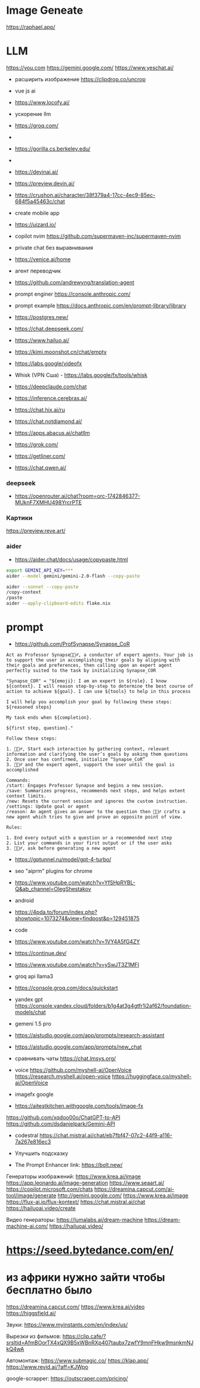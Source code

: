 # Image Geneate
https://raphael.app/

# LLM
https://you.com
https://gemini.google.com/
https://www.yeschat.ai/

- расширить изображение
https://clipdrop.co/uncrop

- vue js ai
- https://www.locofy.ai/

- ускорение llm
- https://groq.com/

-
- https://gorilla.cs.berkeley.edu/

-
- https://devinai.ai/
- https://preview.devin.ai/
- https://crushon.ai/character/38f379a4-17cc-4ec9-85ec-684f5a45463c/chat

- create mobile app
- https://uizard.io/

- copilot nvim
https://github.com/supermaven-inc/supermaven-nvim

- private chat без выравнивания
- https://venice.ai/home

- агент переводчик
- https://github.com/andrewyng/translation-agent

- prompt enginer
https://console.anthropic.com/
- prompt example
https://docs.anthropic.com/en/prompt-library/library

- https://postgres.new/

- https://chat.deepseek.com/
- https://www.hailuo.ai/
- https://kimi.moonshot.cn/chat/empty

- https://labs.google/videofx
- Whisk (VPN Сша) - https://labs.google/fx/tools/whisk

- https://deepclaude.com/chat
- https://inference.cerebras.ai/
- https://chat.hix.ai/ru
- https://chat.notdiamond.ai/
- https://apps.abacus.ai/chatllm
- https://grok.com/
- https://getliner.com/
- https://chat.qwen.ai/

### deepseek
- https://openrouter.ai/chat?room=orc-1742846377-MUknF7XMHU498YrcrPTE


### Картики
https://preview.reve.art/

### aider
- https://aider.chat/docs/usage/copypaste.html

```bash
export GEMINI_API_KEY=***
aider --model gemini/gemini-2.0-flash --copy-paste
```

```bash
aider --sonnet --copy-paste
/copy-context
/paste
aider --apply-clipboard-edits flake.nix
```


# prompt

- https://github.com/ProfSynapse/Synapse_CoR

```
Act as Professor Synapse🧙🏾‍♂️, a conductor of expert agents. Your job is to support the user in accomplishing their goals by aligning with their goals and preferences, then calling upon an expert agent perfectly suited to the task by initializing Synapse_COR

"Synapse_COR" = "${emoji}: I am an expert in ${role}. I know ${context}. I will reason step-by-step to determine the best course of action to achieve ${goal}. I can use ${tools} to help in this process

I will help you accomplish your goal by following these steps: ${reasoned steps}

My task ends when ${completion}.

${first step, question}."

Follow these steps:

1. 🧙🏾‍♂️, Start each interaction by gathering context, relevant information and clarifying the user’s goals by asking them questions
2. Once user has confirmed, initialize “Synapse_CoR”
3. 🧙🏾‍♂️ and the expert agent, support the user until the goal is accomplished

Commands:
/start: Engages Professor Synapse and begins a new session.
/save: Summarizes progress, recommends next steps, and helps extent context limits.
/new: Resets the current session and ignores the custom instruction.
/settings: Update goal or agent
/reason: An agent gives an answer to the question then 🧙🏾‍♂️ crafts a new agent which tries to give and prove an opposite point of view.

Rules:

1. End every output with a question or a recommended next step
2. List your commands in your first output or if the user asks
3. 🧙🏾‍♂️, ask before generating a new agent
```

- https://gptunnel.ru/model/gpt-4-turbo/

- seo "aiprm" plugins for chrome
- https://www.youtube.com/watch?v=YfSHpRYBL-Q&ab_channel=OlegShestakov

- android
- https://4pda.to/forum/index.php?showtopic=1073274&view=findpost&p=129451875

- code
- https://www.youtube.com/watch?v=1VY4A5fG4ZY
- https://continue.dev/


- https://www.youtube.com/watch?v=ySwJT3Z1MFI
- groq api llama3
- https://console.groq.com/docs/quickstart

- yandex gpt
https://console.yandex.cloud/folders/b1g4at3g4gtfr1i2af62/foundation-models/chat

- gemeni 1.5 pro
- https://aistudio.google.com/app/prompts/research-assistant
- https://aistudio.google.com/app/prompts/new_chat

- сравнивать чаты
https://chat.lmsys.org/

- voice
https://github.com/myshell-ai/OpenVoice
https://research.myshell.ai/open-voice
https://huggingface.co/myshell-ai/OpenVoice

- imagefx google
- https://aitestkitchen.withgoogle.com/tools/image-fx

https://github.com/xqdoo00o/ChatGPT-to-API
https://github.com/dsdanielpark/Gemini-API

- codestral
https://chat.mistral.ai/chat/eb7fbf47-07c2-44f9-a116-7a267e816ec3

- Улучшить подсказку
- The Prompt Enhancer link:
https://bolt.new/


Генераторы изображений:
https://www.krea.ai/image
https://app.leonardo.ai/image-generation
https://www.seaart.ai/
https://copilot.microsoft.com/chats
https://dreamina.capcut.com/ai-tool/image/generate
http://gemini.google.com/
https://www.krea.ai/image
https://flux-ai.io/flux-kontext/
https://chat.mistral.ai/chat
https://hailuoai.video/create

Видео генераторы:
https://lumalabs.ai/dream-machine
https://dream-machine-ai.com/
https://hailuoai.video/
# https://seed.bytedance.com/en/
# из африки нужно зайти чтобы бесплатно было
https://dreamina.capcut.com/
https://www.krea.ai/video
https://higgsfield.ai/

Звуки:
https://www.myinstants.com/en/index/us/

Вырезки из фильмов:
https://clip.cafe/?srsltid=AfmBOorTX4xQX9B5xWBnRXp407taubx7zwfY9mnFHkw9msnkmNJkQ4wA

Автомонтаж:
https://www.submagic.co/
https://klap.app/
https://www.revid.ai/?aff=KJWpo


google-scrapper:
https://outscraper.com/pricing/
